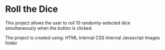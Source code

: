 # Roll the Dice

This project allows the user to roll 10 randomly-selected dice simultaneously when the button is clicked.

The project is created using:
    HTML
    Internal CSS
    Internal Javascript
    Images folder
